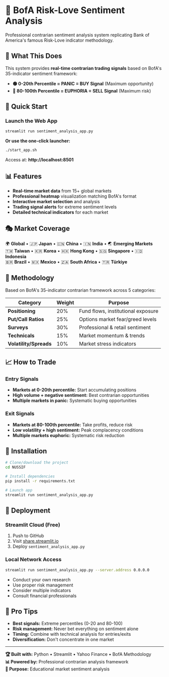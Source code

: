 # 🏦 BofA Risk-Love Sentiment Analysis

Professional contrarian sentiment analysis system replicating Bank of America's famous Risk-Love indicator methodology.

## 🎯 What This Does

This system provides **real-time contrarian trading signals** based on BofA's 35-indicator sentiment framework:

- **🟢 0-20th Percentile = PANIC = BUY Signal** (Maximum opportunity)
- **🔴 80-100th Percentile = EUPHORIA = SELL Signal** (Maximum risk)

## 🚀 Quick Start

### Launch the Web App
```bash
streamlit run sentiment_analysis_app.py
```
**Or use the one-click launcher:**
```bash
./start_app.sh
```

Access at: **http://localhost:8501**

## 📊 Features

- **Real-time market data** from 15+ global markets
- **Professional heatmap** visualization matching BofA's format
- **Interactive market selection** and analysis
- **Trading signal alerts** for extreme sentiment levels
- **Detailed technical indicators** for each market

## 🎭 Market Coverage

🌍 **Global** • 🇯🇵 **Japan** • 🇨🇳 **China** • 🇮🇳 **India** • 🌏 **Emerging Markets**  
🇹🇼 **Taiwan** • 🇰🇷 **Korea** • 🇭🇰 **Hong Kong** • 🇸🇬 **Singapore** • 🇮🇩 **Indonesia**  
🇧🇷 **Brazil** • 🇲🇽 **Mexico** • 🇿🇦 **South Africa** • 🇹🇷 **Türkiye**

## 🧠 Methodology

Based on BofA's 35-indicator contrarian framework across 5 categories:

| **Category** | **Weight** | **Purpose** |
|-------------|-----------|-------------|
| **Positioning** | 20% | Fund flows, institutional exposure |
| **Put/Call Ratios** | 25% | Options market fear/greed levels |
| **Surveys** | 30% | Professional & retail sentiment |
| **Technicals** | 15% | Market momentum & trends |
| **Volatility/Spreads** | 10% | Market stress indicators |

## 📈 How to Trade

### Entry Signals
- **Markets at 0-20th percentile:** Start accumulating positions
- **High volume + negative sentiment:** Best contrarian opportunities
- **Multiple markets in panic:** Systematic buying opportunities

### Exit Signals  
- **Markets at 80-100th percentile:** Take profits, reduce risk
- **Low volatility + high sentiment:** Peak complacency conditions
- **Multiple markets euphoric:** Systematic risk reduction

## 🔧 Installation

```bash
# Clone/download the project
cd NUSSIF

# Install dependencies
pip install -r requirements.txt

# Launch app
streamlit run sentiment_analysis_app.py
```

## 📱 Deployment

### Streamlit Cloud (Free)
1. Push to GitHub
2. Visit [share.streamlit.io](https://share.streamlit.io)
3. Deploy `sentiment_analysis_app.py`

### Local Network Access
```bash
streamlit run sentiment_analysis_app.py --server.address 0.0.0.0
```


- Conduct your own research
- Use proper risk management  
- Consider multiple indicators
- Consult financial professionals

## 🎯 Pro Tips

- **Best signals:** Extreme percentiles (0-20 and 80-100)
- **Risk management:** Never bet everything on sentiment alone
- **Timing:** Combine with technical analysis for entries/exits
- **Diversification:** Don't concentrate in one market

---

**🏆 Built with:** Python • Streamlit • Yahoo Finance • BofA Methodology  
**📊 Powered by:** Professional contrarian analysis framework  
**🎯 Purpose:** Educational market sentiment analysis
